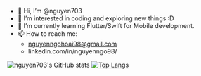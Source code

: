 - 👋 Hi, I’m @nguyen703
- 👀 I’m interested in coding and exploring new things :D
- 🌱 I’m currently learning Flutter/Swift for Mobile development.
- 📫 How to reach me:
  + nguyenngohoai98@gmail.com
  + linkedin.com/in/nguyenngo98/

![nguyen703's GitHub stats](https://github-readme-stats.vercel.app/api?username=nguyen703&show_icons=true&theme=radical)
[![Top Langs](https://github-readme-stats.vercel.app/api/top-langs/?username=nguyen703&layout=compact)](https://github.com/anuraghazra/github-readme-stats)
